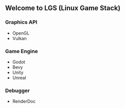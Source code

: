## Welcome to LGS (Linux Game Stack)

### Graphics API
 - OpenGL
 - Vulkan

### Game Engine
- Godot 
- Bevy 
- Unity
- Unreal

### Debugger
- RenderDoc
